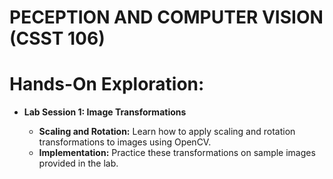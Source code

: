 # PECEPTION AND COMPUTER VISION (CSST 106)

# Hands-On Exploration:

* **Lab Session 1: Image Transformations**
  * **Scaling and Rotation:** Learn how to apply scaling and rotation transformations to images
using OpenCV.
  * **Implementation:** Practice these transformations on sample images provided in the lab.

  ```python
